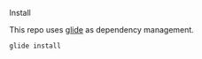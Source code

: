 Install

This repo uses [glide](https://github.com/Masterminds/glide) as dependency management.

```
glide install
```